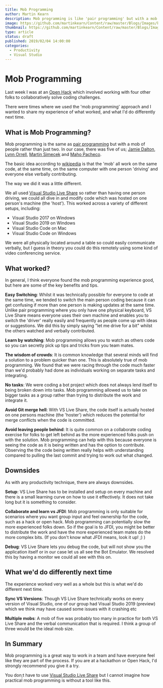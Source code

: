 ```yaml
---
title: Mob Programming
author: Martin Kearn
description: Mob programming is like 'pair programming' but with a mob rather than just two folks. I did this recently at a hack and it was great. Here are some tips based on what i learnt
image: https://github.com/martinkearn/Content/raw/master/Blogs/Images/kids-excited-at-a-laptop.jpg
thumbnail: https://github.com/martinkearn/Content/raw/master/Blogs/Images/kids-excited-at-a-laptop-thumb.jpg
type: article
status: draft
published: 2019/02/04 14:00:00
categories: 
  - Productivity
  - Visual Studio
---
```


# Mob Programming

Last week I was at an [Open Hack](https://www.microsoftevents.com/profile/form/index.cfm?PKformID=0x5952150abcd) which involved working with four other folks to collaboratively solve coding challenges.

There were times where we used the 'mob programming' approach and I wanted to share my experience of what worked, and what I'd do differently next time.

## What is Mob Programming?

Mob programming is the same as [pair programming](https://en.wikipedia.org/wiki/Pair_programming) but with a mob of people rather than just two. In our case, there was five of us; [Jamie Dalton](https://twitter.com/daltskin), [Lynn Orrell](https://twitter.com/Lynn_Orrell), [Martin Simecek](https://twitter.com/deeedx) and [Maho Pacheco](https://twitter.com/mictlan).

The basic idea according to [wikipedia](https://en.wikipedia.org/wiki/Mob_programming) is that the 'mob' all work on the same code, at the same time, on the same computer with one person 'driving' and everyone else verbally contributing. 

The way we did it was a little different.

We all used [Visual Studio Live Share](https://code.visualstudio.com/blogs/2017/11/15/live-share) so rather than having one person driving, we could all dive in and modify code which was hosted on one person's machine (the 'host'). This worked across a variety of different setups, including:

* Visual Studio 2017 on Windows
* Visual Studio 2019 on Windows
* Visual Studio Code on Mac
* Visual Studio Code on Windows

We were all physically located around a table so could easily communicate verbally, but I guess in theory you could do this remotely using some kind of video conferencing service.

## What worked?

In general, I think everyone found the mob programming experience good, but here are some of the key benefits and tips.

**Easy Switching**: Whilst it was technically possible for everyone to code at the same time, we tended to switch the main person coding because it can get confusing if more than one person is making updates at the same time. Unlike pair programming where you only have one physical keyboard, VS Live Share means everyone uses their own machine and enables you to switch the 'driver' really easily and frequently as people come up with ideas or suggestions. We did this by simply saying "let me drive for a bit" whilst the others watched and verbally contributed.

**Learn by watching**: Mob programming allows you to watch as others code so you can secretly pick up tips and tricks from you team mates.

**The wisdom of crowds**: It is common knowledge that several minds will find a solution to a problem quicker than one. This is absolutely true of mob programming. We found that we were racing through the code much faster than we'd probably had done as individuals working on separate tasks and integrating.

**No tasks**: We were coding a bot project which does not always lend itself to being broken down into tasks. Mob programming allowed us to take on bigger tasks as a group rather than trying to distribute the work and integrate it.

**Avoid Git merge hell**: With VS Live Share, the code itself is actually hosted on one persons machine (the 'hoster') which reduces the potential for merge conflicts when the code is committed.

**Avoid leaving people behind**: It is quite common on a collaborate coding exercise for folks to get left behind as the more experienced folks push on with the solution. Mob programming can help with this because everyone is seeing the code as it is being written and has the option to contribute. Observing the the code being written really helps with understanding compared to pulling the last commit and trying to work out what changed.

## Downsides

As with any productivity technique, there are always downsides.

**Setup**: VS Live Share has to be installed and setup on every machine and there is a small learning curve on how to use it effectively. It does not take long but it is something to consider.

**Collaborate and learn vs JFDI**: Mob programming is only suitable for scenarios where you want group input and feel ownership for the code, such as a hack or open hack. Mob programming can potentially slow the more experienced folks down. So if the goal is to JFDI, you might be better to distribute the work and have the more experienced team mates do the more complex bits. (If you don't know what JFDI means, look it up! ;) )

**Debug**: VS Live Share lets you debug the code, but will not show you the application itself or in our case let us all see the Bot Emulator. We resolved this by having a monitor we could all see with this on.

## What we'd do differently next time

The experience worked very well as a whole but this is what we'd do different next time.

**Sync VS Versions**: Though VS Live Share technically works on every version of Visual Studio, one of our group had Visual Studio 2019 (preview) which we think may have caused some issues with it crashing etc

**Multiple mobs**: A mob of five was probably too many in practice for both VS Live Share and the verbal communication that is required. I think a group of three would be the ideal mob size.

## In Summary

Mob programming is a great way to work in a team and have everyone feel like they are part of the process. If you are at a hackathon or Open Hack, I'd strongly recommend you give it a try.

You don;t have to use [Visual Studio Live Share](https://code.visualstudio.com/blogs/2017/11/15/live-share) but I cannot imagine how practical mob programming is without a tool like this.
